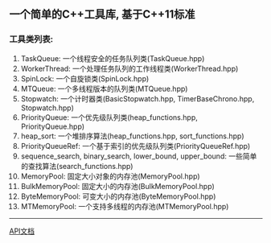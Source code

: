 ## 一个简单的C++工具库, 基于C++11标准
### 工具类列表:
1. TaskQueue: 一个线程安全的任务队列类(TaskQueue.hpp)
1. WorkerThread: 一个处理任务队列的工作线程类(WorkerThread.hpp)
1. SpinLock: 一个自旋锁类(SpinLock.hpp)
1. MTQueue: 一个多线程版本的队列类(MTQueue.hpp)
1. Stopwatch: 一个计时器类(BasicStopwatch.hpp, TimerBaseChrono.hpp, Stopwatch.hpp)
1. PriorityQueue: 一个优先级队列类(heap_functions.hpp, PriorityQueue.hpp)
1. heap_sort: 一个堆排序算法(heap_functions.hpp, sort_functions.hpp)
1. PriorityQueueRef: 一个基于索引的优先级队列类(PriorityQueueRef.hpp)
1. sequence_search, binary_search, lower_bound, upper_bound: 一些简单的查找算法(search_functions.hpp)
1. MemoryPool: 固定大小对象的内存池(MemoryPool.hpp)
1. BulkMemoryPool: 固定大小的内存池(BulkMemoryPool.hpp)
1. ByteMemoryPool: 可变大小的内存池(ByteMemoryPool.hpp)
1. MTMemoryPool: 一个支持多线程的内存池(MTMemoryPool.hpp)
---------------------------------------------------------
[API文档](https://hexu1985.github.io/computer/my_project/mini_utils/index.html)

